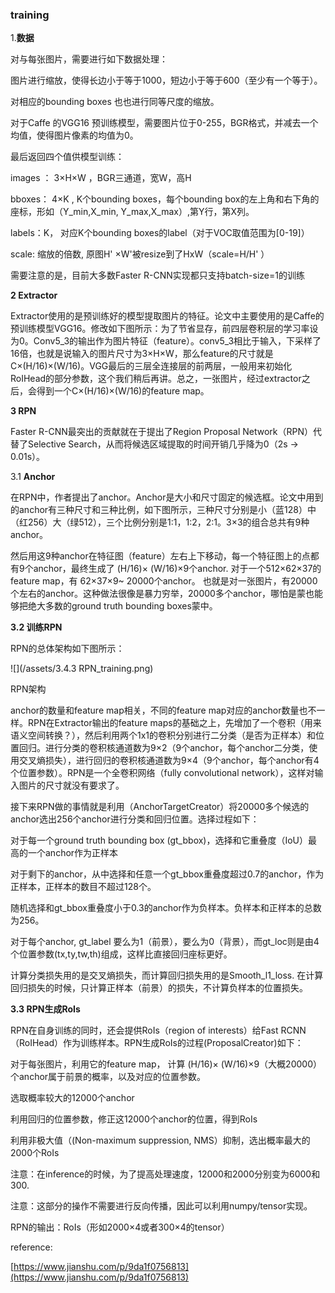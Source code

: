 ### training

1.**数据**

对与每张图片，需要进行如下数据处理：

图片进行缩放，使得长边小于等于1000，短边小于等于600（至少有一个等于）。

对相应的bounding boxes 也也进行同等尺度的缩放。

对于Caffe 的VGG16 预训练模型，需要图片位于0-255，BGR格式，并减去一个均值，使得图片像素的均值为0。

最后返回四个值供模型训练：

images ： 3×H×W ，BGR三通道，宽W，高H

bboxes： 4×K , K个bounding boxes，每个bounding box的左上角和右下角的座标，形如（Y\_min,X\_min, Y\_max,X\_max）,第Y行，第X列。

labels：K， 对应K个bounding boxes的label（对于VOC取值范围为\[0-19\]）

scale: 缩放的倍数, 原图H' ×W'被resize到了HxW（scale=H/H' ）

需要注意的是，目前大多数Faster R-CNN实现都只支持batch-size=1的训练

**2 Extractor**

Extractor使用的是预训练好的模型提取图片的特征。论文中主要使用的是Caffe的预训练模型VGG16。修改如下图所示：为了节省显存，前四层卷积层的学习率设为0。Conv5\_3的输出作为图片特征（feature）。conv5\_3相比于输入，下采样了16倍，也就是说输入的图片尺寸为3×H×W，那么feature的尺寸就是C×\(H/16\)×\(W/16\)。VGG最后的三层全连接层的前两层，一般用来初始化RoIHead的部分参数，这个我们稍后再讲。总之，一张图片，经过extractor之后，会得到一个C×\(H/16\)×\(W/16\)的feature map。

**3 RPN**

Faster R-CNN最突出的贡献就在于提出了Region Proposal Network（RPN）代替了Selective Search，从而将候选区域提取的时间开销几乎降为0（2s -&gt; 0.01s）。

3.1 **Anchor**

在RPN中，作者提出了anchor。Anchor是大小和尺寸固定的候选框。论文中用到的anchor有三种尺寸和三种比例，如下图所示，三种尺寸分别是小（蓝128）中（红256）大（绿512），三个比例分别是1:1，1:2，2:1。3×3的组合总共有9种anchor。

然后用这9种anchor在特征图（feature）左右上下移动，每一个特征图上的点都有9个anchor，最终生成了 \(H/16\)× \(W/16\)×9个anchor. 对于一个512×62×37的feature map，有 62×37×9~ 20000个anchor。 也就是对一张图片，有20000个左右的anchor。这种做法很像是暴力穷举，20000多个anchor，哪怕是蒙也能够把绝大多数的ground truth bounding boxes蒙中。

**3.2 训练RPN**

RPN的总体架构如下图所示：

![](/assets/3.4.3 RPN_training.png)

RPN架构

anchor的数量和feature map相关，不同的feature map对应的anchor数量也不一样。RPN在Extractor输出的feature maps的基础之上，先增加了一个卷积（用来语义空间转换？），然后利用两个1x1的卷积分别进行二分类（是否为正样本）和位置回归。进行分类的卷积核通道数为9×2（9个anchor，每个anchor二分类，使用交叉熵损失），进行回归的卷积核通道数为9×4（9个anchor，每个anchor有4个位置参数）。RPN是一个全卷积网络（fully convolutional network），这样对输入图片的尺寸就没有要求了。

接下来RPN做的事情就是利用（AnchorTargetCreator）将20000多个候选的anchor选出256个anchor进行分类和回归位置。选择过程如下：

对于每一个ground truth bounding box \(gt\_bbox\)，选择和它重叠度（IoU）最高的一个anchor作为正样本

对于剩下的anchor，从中选择和任意一个gt\_bbox重叠度超过0.7的anchor，作为正样本，正样本的数目不超过128个。

随机选择和gt\_bbox重叠度小于0.3的anchor作为负样本。负样本和正样本的总数为256。

对于每个anchor, gt\_label 要么为1（前景），要么为0（背景），而gt\_loc则是由4个位置参数\(tx,ty,tw,th\)组成，这样比直接回归座标更好。

计算分类损失用的是交叉熵损失，而计算回归损失用的是Smooth\_l1\_loss. 在计算回归损失的时候，只计算正样本（前景）的损失，不计算负样本的位置损失。

**3.3 RPN生成RoIs**

RPN在自身训练的同时，还会提供RoIs（region of interests）给Fast RCNN（RoIHead）作为训练样本。RPN生成RoIs的过程\(ProposalCreator\)如下：

对于每张图片，利用它的feature map， 计算 \(H/16\)× \(W/16\)×9（大概20000）个anchor属于前景的概率，以及对应的位置参数。

选取概率较大的12000个anchor

利用回归的位置参数，修正这12000个anchor的位置，得到RoIs

利用非极大值（\(Non-maximum suppression, NMS）抑制，选出概率最大的2000个RoIs

注意：在inference的时候，为了提高处理速度，12000和2000分别变为6000和300.

注意：这部分的操作不需要进行反向传播，因此可以利用numpy/tensor实现。

RPN的输出：RoIs（形如2000×4或者300×4的tensor）

reference:

[https://www.jianshu.com/p/9da1f0756813](https://www.jianshu.com/p/9da1f0756813)

